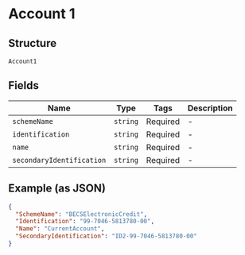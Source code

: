
# Account 1

## Structure

`Account1`

## Fields

| Name | Type | Tags | Description |
|  --- | --- | --- | --- |
| `schemeName` | `string` | Required | - |
| `identification` | `string` | Required | - |
| `name` | `string` | Required | - |
| `secondaryIdentification` | `string` | Required | - |

## Example (as JSON)

```json
{
  "SchemeName": "BECSElectronicCredit",
  "Identification": "99-7046-5813780-00",
  "Name": "CurrentAccount",
  "SecondaryIdentification": "ID2-99-7046-5813780-00"
}
```

